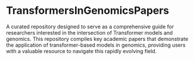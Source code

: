 # TransformersInGenomicsPapers
A curated repository designed to serve as a comprehensive guide for researchers interested in the intersection of Transformer models and genomics. This repository compiles key academic papers that demonstrate the application of transformer-based models in genomics, providing users with a valuable resource to navigate this rapidly evolving field.
